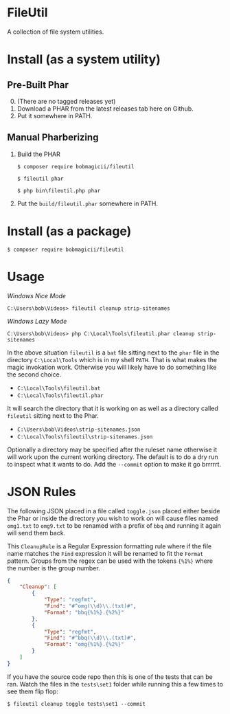 # FileUtil

A collection of file system utilities.



# Install (as a system utility)

## Pre-Built Phar

0) (There are no tagged releases yet)
1) Download a PHAR from the latest releases tab here on Github.
2) Put it somewhere in PATH.

## Manual Pharberizing

1) Build the PHAR

   ```shell
   $ composer require bobmagicii/fileutil
   ```

   ```shell
   $ fileutil phar
   ```

   ```shell
   $ php bin\fileutil.php phar
   ```

2) Put the `build/fileutil.phar` somewhere in PATH.



# Install (as a package)

```shell
$ composer require bobmagicii/fileutil
```



# Usage

*Windows Nice Mode*
```shell
C:\Users\bob\Videos> fileutil cleanup strip-sitenames
```

*Windows Lazy Mode*
```shell
C:\Users\bob\Videos> php C:\Local\Tools\fileutil.phar cleanup strip-sitenames
```

In the above situation `fileutil` is a `bat` file sitting next to the `phar` file in the directory `C:\Local\Tools` which is in my shell `PATH`. That is what makes the magic invokation work. Otherwise you will likely have to do something like the second choice.

* `C:\Local\Tools\fileutil.bat`
* `C:\Local\Tools\fileutil.phar`

It will search the directory that it is working on as well as a directory called `fileutil` sitting next to the Phar.

* `C:\Users\bob\Videos\strip-sitenames.json`
* `C:\Local\Tools\fileutil\strip-sitenames.json`

Optionally a directory may be specified after the ruleset name otherwise it will work upon the current working directory. The default is to do a dry run to inspect what it wants to do. Add the `--commit` option to make it go brrrrrt.



# JSON Rules

The following JSON placed in a file called `toggle.json` placed either beside the Phar or inside the directory you wish to work on will cause files named `omg1.txt` to `omg9.txt` to be renamed with a prefix of `bbq` and running it again will send them back.

This `CleanupRule` is a Regular Expression formatting rule where if the file name matches the `Find` expression it will be renamed to fit the `Format` pattern. Groups from the regex can be used with the tokens `{%1%}` where the number is the group number.

```json
{
	"Cleanup": [
		{
			"Type": "regfmt",
			"Find": "#^omg(\\d)\\.(txt)#",
			"Format": "bbq{%1%}.{%2%}"
		},
		{
			"Type": "regfmt",
			"Find": "#^bbq(\\d)\\.(txt)#",
			"Format": "omg{%1%}.{%2%}"
		}
	]
}
```

If you have the source code repo then this is one of the tests that can be ran. Watch the files in the `tests\set1` folder while running this a few times to see them flip flop:

```shell
$ fileutil cleanup toggle tests\set1 --commit
```
